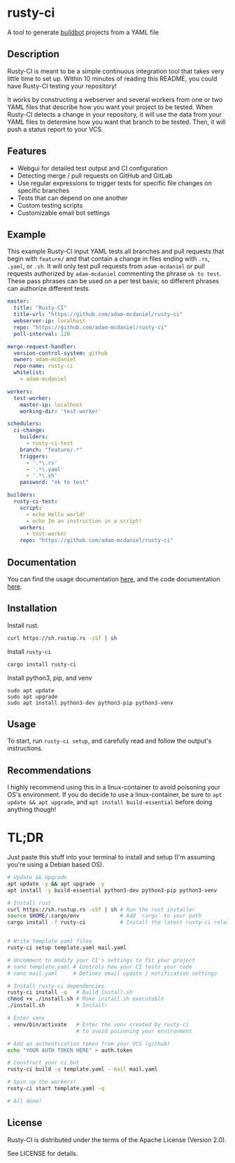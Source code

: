 # rusty-ci

A tool to generate [buildbot](https://buildbot.net/) projects from a YAML file


## Description

Rusty-CI is meant to be a simple continuous integration tool that takes very little time to set up. Within 10 minutes of reading this README, you could have Rusty-CI testing your repository!

It works by constructing a webserver and several workers from one or two YAML files that describe how you want your project to be tested. When Rusty-CI detects a change in your repository, it will use the data from your YAML files to determine how you want that branch to be tested. Then, it will push a status report to your VCS.

## Features

- Webgui for detailed test output and CI configuration
- Detecting merge / pull requests on GitHub and GitLab
- Use regular expressions to trigger tests for specific file changes on specific branches
- Tests that can depend on one another
- Custom testing scripts
- Customizable email bot settings

## Example

This example Rusty-CI input YAML tests all branches and pull requests that begin with `feature/` and that contain a change in files ending with `.rs`, `.yaml`, or `.sh`. It will only test pull requests from `adam-mcdaniel` or pull requests authorized by `adam-mcdaniel` commenting the phrase `ok to test`. These pass phrases can be used on a per test basis; so different phrases can authorize different tests.

```yaml
master:
  title: "Rusty-CI"
  title-url: "https://github.com/adam-mcdaniel/rusty-ci"
  webserver-ip: localhost
  repo: "https://github.com/adam-mcdaniel/rusty-ci"
  poll-interval: 120

merge-request-handler:
  version-control-system: github
  owner: adam-mcdaniel
  repo-name: rusty-ci
  whitelist:
    - adam-mcdaniel

workers:
  test-worker:
    master-ip: localhost
    working-dir: 'test-worker'

schedulers:
  ci-change:
    builders:
      - rusty-ci-test
    branch: "feature/.*"
    triggers:
      - '.*\.rs'
      - '.*\.yaml'
      - '.*\.sh'
    password: "ok to test"

builders:
  rusty-ci-test:
    script:
      - echo Hello world!
      - echo Im an instruction in a script!
    workers:
      - test-worker
    repo: "https://github.com/adam-mcdaniel/rusty-ci"
```

## Documentation

You can find the usage documentation [here](https://adam-mcdaniel.github.io/rusty-ci/), and the code documentation [here](https://docs.rs/rusty-ci).

## Installation

Install rust.

```bash
curl https://sh.rustup.rs -sSf | sh
```

Install `rusty-ci`

```bash
cargo install rusty-ci
```

Install python3, pip, and venv

```
sudo apt update
sudo apt upgrade
sudo apt install python3-dev python3-pip python3-venv
```

## Usage

To start, run `rusty-ci setup`, and carefully read and follow the output's instructions.


## Recommendations

I highly recommend using this in a linux-container to avoid poisoning your OS's environment. If you do decide to use a linux-container, be sure to `apt update && apt upgrade`, and `apt install build-essential` before doing anything though!


# TL;DR

Just paste this stuff into your terminal to install and setup (I'm assuming you're using a Debian based OS).


```bash
# Update && Upgrade
apt update -y && apt upgrade -y
apt install -y build-essential python3-dev python3-pip python3-venv

# Install rust
curl https://sh.rustup.rs -sSf | sh # Run the rust installer
source $HOME/.cargo/env             # Add `cargo` to your path
cargo install -f rusty-ci           # Install the latest rusty-ci release


# Write template yaml files
rusty-ci setup template.yaml mail.yaml

# Uncomment to modify your CI's settings to fit your project
# nano template.yaml # Controls how your CI tests your code
# nano mail.yaml     # Defines email update / notification settings

# Install rusty-ci dependencies
rusty-ci install -q   # Build install.sh
chmod +x ./install.sh # Make install.sh executable
./install.sh          # Install!

# Enter venv
. venv/bin/activate   # Enter the venv created by rusty-ci
                      # to avoid poisoning your environment

# Add an authentication token from your VCS (github)
echo "YOUR AUTH TOKEN HERE" > auth.token

# Construct your ci bot
rusty-ci build -q template.yaml --mail mail.yaml

# Spin up the workers!
rusty-ci start template.yaml -q

# All done!
```


## License
Rusty-CI is distributed under the terms of the Apache License (Version 2.0).

See LICENSE for details.